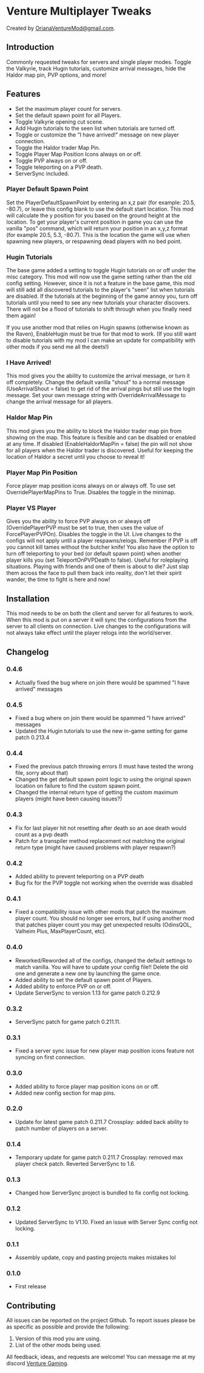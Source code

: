 # Venture Multiplayer Tweaks

Created by [OrianaVentureMod@gmail.com](https://github.com/OrianaVenture/VentureValheim).

## Introduction

Commonly requested tweaks for servers and single player modes. Toggle the Valkyrie, track Hugin tutorials, customize arrival messages, hide the Haldor map pin, PVP options, and more!

## Features

* Set the maximum player count for servers.
* Set the default spawn point for all Players.
* Toggle Valkyrie opening cut scene.
* Add Hugin tutorials to the seen list when tutorials are turned off.
* Toggle or customize the "I have arrived!" message on new player connection.
* Toggle the Haldor trader Map Pin.
* Toggle Player Map Position Icons always on or off.
* Toggle PVP always on or off.
* Toggle teleporting on a PVP death.
* ServerSync included.

### Player Default Spawn Point

Set the PlayerDefaultSpawnPoint by entering an x,z pair (for example: 20.5, -80.7), or leave this config blank to use the default start location. This mod will calculate the y position for you based on the ground height at the location. To get your player's current position in game you can use the vanilla "pos" command, which will return your position in an x,y,z format (for example 20.5, 5.3, -80.7). This is the location the game will use when spawning new players, or respawning dead players with no bed point.

### Hugin Tutorials

The base game added a setting to toggle Hugin tutorials on or off under the misc category. This mod will now use the game setting rather than the old config setting. However, since it is not a feature in the base game, this mod will still add all discovered tutorials to the player's "seen" list when tutorials are disabled. If the tutorials at the beginning of the game annoy you, turn off tutorials until you need to see any new tutorials your character discovers. There will not be a flood of tutorials to shift through when you finally need them again!

If you use another mod that relies on Hugin spawns (otherwise known as the Raven), EnableHugin must be true for that mod to work. (If you still want to disable tutorials with my mod I can make an update for compatibility with other mods if you send me all the deets!)

### I Have Arrived!

This mod gives you the ability to customize the arrival message, or turn it off completely. Change the default vanilla "shout" to a normal message (UseArrivalShout = false) to get rid of the arrival pings but still use the login message. Set your own message string with OverrideArrivalMessage to change the arrival message for all players.

### Haldor Map Pin

This mod gives you the ability to block the Haldor trader map pin from showing on the map. This feature is flexible and can be disabled or enabled at any time. If disabled (EnableHaldorMapPin = false) the pin will not show for all players when the Haldor trader is discovered. Useful for keeping the location of Haldor a secret until you choose to reveal it!

### Player Map Pin Position

Force player map position icons always on or always off. To use set OverridePlayerMapPins to True. Disables the toggle in the minimap.

### Player VS Player

Gives you the ability to force PVP always on or always off (OverridePlayerPVP must be set to true, then uses the value of ForcePlayerPVPOn). Disables the toggle in the UI. Live changes to the configs will not apply until a player respawns/relogs. Remember if PVP is off you cannot kill tames without the butcher knife! You also have the option to turn off teleporting to your bed (or default spawn point) when another player kills you (set TeleportOnPVPDeath to false). Useful for roleplaying situations. Playing with friends and one of them is about to die? Just slap them across the face to pull them back into reality, don't let their spirit wander, the time to fight is here and now!

## Installation

This mod needs to be on both the client and server for all features to work. When this mod is put on a server it will sync the configurations from the server to all clients on connection. Live changes to the configurations will not always take effect until the player relogs into the world/server.

## Changelog

### 0.4.6

* Actually fixed the bug where on join there would be spammed "I have arrived" messages

### 0.4.5

* Fixed a bug where on join there would be spammed "I have arrived" messages
* Updated the Hugin tutorials to use the new in-game setting for game patch 0.213.4

### 0.4.4

* Fixed the previous patch throwing errors (I must have tested the wrong file, sorry about that)
* Changed the get default spawn point logic to using the original spawn location on failure to find the custom spawn point.
* Changed the internal return type of getting the custom maximum players (might have been causing issues?)

### 0.4.3

* Fix for last player hit not resetting after death so an aoe death would count as a pvp death
* Patch for a transpiler method replacement not matching the original return type (might have caused problems with player respawn?)

### 0.4.2

* Added ability to prevent teleporting on a PVP death
* Bug fix for the PVP toggle not working when the override was disabled

### 0.4.1

* Fixed a compatibility issue with other mods that patch the maximum player count. You should no longer see errors, but if using another mod that patches player count you may get unexpected results (OdinsQOL, Valheim Plus, MaxPlayerCount, etc).

### 0.4.0

* Reworked/Reworded all of the configs, changed the default settings to match vanilla. You will have to update your config file!! Delete the old one and generate a new one by launching the game once.
* Added ability to set the default spawn point of Players.
* Added ability to enforce PVP on or off.
* Update ServerSync to version 1.13 for game patch 0.212.9

### 0.3.2

* ServerSync patch for game patch 0.211.11.

### 0.3.1

* Fixed a server sync issue for new player map position icons feature not syncing on first connection.

### 0.3.0

* Added ability to force player map position icons on or off.
* Added new config section for map pins.

### 0.2.0

* Update for latest game patch 0.211.7 Crossplay: added back ability to patch number of players on a server.

### 0.1.4

* Temporary update for game patch 0.211.7 Crossplay: removed max player check patch. Reverted ServerSync to 1.6.

### 0.1.3

* Changed how ServerSync project is bundled to fix config not locking.

### 0.1.2

* Updated ServerSync to V1.10. Fixed an issue with Server Sync config not locking.

### 0.1.1

* Assembly update, copy and pasting projects makes mistakes lol

### 0.1.0

* First release

## Contributing

All issues can be reported on the project Github. To report issues please be as specific as possible and provide the following:

1. Version of this mod you are using.
2. List of the other mods being used.

All feedback, ideas, and requests are welcome! You can message me at my discord [Venture Gaming](https://discord.gg/tAd5hapt88).
